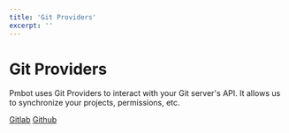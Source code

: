 ```yaml
---
title: 'Git Providers'
excerpt: ''
---
```


# Git Providers

Pmbot uses Git Providers to interact with your Git server's API. It allows us to synchronize your projects, permissions, etc.

<div class="links-block">

[Gitlab](/git-providers/gitlab)
[Github](/git-providers/github)

</div>
